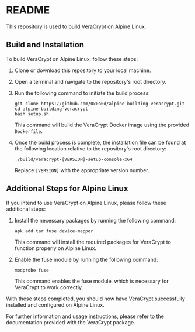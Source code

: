 # README

This repository is used to build VeraCrypt on Alpine Linux.

## Build and Installation

To build VeraCrypt on Alpine Linux, follow these steps:

1. Clone or download this repository to your local machine.
2. Open a terminal and navigate to the repository's root directory.
3. Run the following command to initiate the build process:

   ```shell
   git clone https://github.com/0x0a0d/alpine-building-veracrypt.git
   cd alpine-building-veracrypt
   bash setup.sh
   ```

   This command will build the VeraCrypt Docker image using the provided `Dockerfile`.

4. Once the build process is complete, the installation file can be found at the following location relative to the repository's root directory:

   ```text
   ./build/veracrypt-[VERSION]-setup-console-x64
   ```

   Replace `[VERSION]` with the appropriate version number.

## Additional Steps for Alpine Linux

If you intend to use VeraCrypt on Alpine Linux, please follow these additional steps:

1. Install the necessary packages by running the following command:

   ```shell
   apk add tar fuse device-mapper
   ```

   This command will install the required packages for VeraCrypt to function properly on Alpine Linux.

2. Enable the fuse module by running the following command:

   ```shell
   modprobe fuse
   ```

   This command enables the fuse module, which is necessary for VeraCrypt to work correctly.

With these steps completed, you should now have VeraCrypt successfully installed and configured on Alpine Linux.

For further information and usage instructions, please refer to the documentation provided with the VeraCrypt package.
